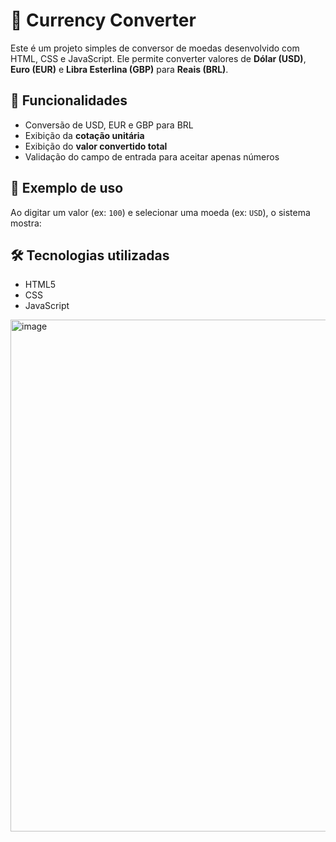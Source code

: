 # 💱 Currency Converter

Este é um projeto simples de conversor de moedas desenvolvido com HTML, CSS e JavaScript. Ele permite converter valores de **Dólar (USD)**, **Euro (EUR)** e **Libra Esterlina (GBP)** para **Reais (BRL)**.

## 🚀 Funcionalidades

- Conversão de USD, EUR e GBP para BRL
- Exibição da **cotação unitária**
- Exibição do **valor convertido total**
- Validação do campo de entrada para aceitar apenas números

## 🚀 Exemplo de uso

Ao digitar um valor (ex: `100`) e selecionar uma moeda (ex: `USD`), o sistema mostra:

## 🛠️ Tecnologias utilizadas

- HTML5
- CSS
- JavaScript 

<img width="819" alt="image" src="https://github.com/user-attachments/assets/55fb5a23-1d10-452e-ab9b-962d7fdadff2" />
